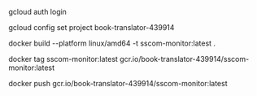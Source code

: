 gcloud auth login

gcloud config set project book-translator-439914

docker build --platform linux/amd64 -t sscom-monitor:latest .

docker tag sscom-monitor:latest gcr.io/book-translator-439914/sscom-monitor:latest

docker push gcr.io/book-translator-439914/sscom-monitor:latest